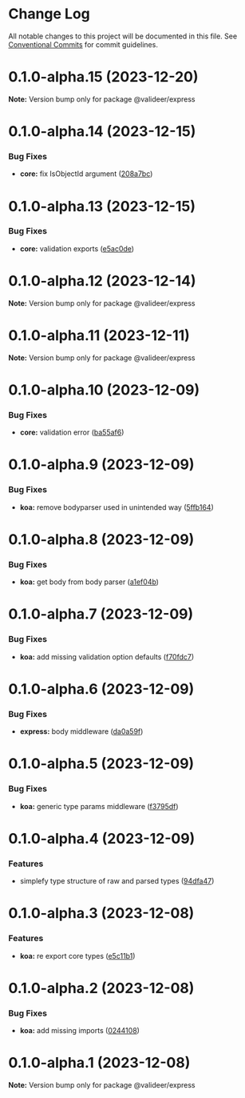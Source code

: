 # Change Log

All notable changes to this project will be documented in this file.
See [Conventional Commits](https://conventionalcommits.org) for commit guidelines.

# 0.1.0-alpha.15 (2023-12-20)

**Note:** Version bump only for package @valideer/express

# 0.1.0-alpha.14 (2023-12-15)

### Bug Fixes

- **core:** fix IsObjectId argument ([208a7bc](https://github.com/LiamEderzeel/valideer/commit/208a7bc67a7b7c8a5bb2b72bea17a2fefd1dbf35))

# 0.1.0-alpha.13 (2023-12-15)

### Bug Fixes

- **core:** validation exports ([e5ac0de](https://github.com/LiamEderzeel/valideer/commit/e5ac0de03645bcb04dc59051a6f9c97ccd4bd32a))

# 0.1.0-alpha.12 (2023-12-14)

**Note:** Version bump only for package @valideer/express

# 0.1.0-alpha.11 (2023-12-11)

**Note:** Version bump only for package @valideer/express

# 0.1.0-alpha.10 (2023-12-09)

### Bug Fixes

- **core:** validation error ([ba55af6](https://github.com/LiamEderzee/valideer/commit/ba55af69eb800d363f6a9e447c07ed4a3eafb582))

# 0.1.0-alpha.9 (2023-12-09)

### Bug Fixes

- **koa:** remove bodyparser used in unintended way ([5ffb164](https://github.com/LiamEderzee/valideer/commit/5ffb1640fd044d5c78cfa8282d8f36c914d8d5ed))

# 0.1.0-alpha.8 (2023-12-09)

### Bug Fixes

- **koa:** get body from body parser ([a1ef04b](https://github.com/LiamEderzee/valideer/commit/a1ef04b3686759476c19dd5ebc7ffb259eea4f61))

# 0.1.0-alpha.7 (2023-12-09)

### Bug Fixes

- **koa:** add missing validation option defaults ([f70fdc7](https://github.com/LiamEderzee/valideer/commit/f70fdc757e5c0ea00b94439cc8ff024ded4d3594))

# 0.1.0-alpha.6 (2023-12-09)

### Bug Fixes

- **express:** body middleware ([da0a59f](https://github.com/LiamEderzee/valideer/commit/da0a59fe1ee25ecbdcdeb22189dc0794f5b91db9))

# 0.1.0-alpha.5 (2023-12-09)

### Bug Fixes

- **koa:** generic type params middleware ([f3795df](https://github.com/LiamEderzee/valideer/commit/f3795df6112bb8eac93b02191d092954ba78e097))

# 0.1.0-alpha.4 (2023-12-09)

### Features

- simplefy type structure of raw and parsed types ([94dfa47](https://github.com/LiamEderzee/valideer/commit/94dfa47ab12229739d06d4c0c0584e8c26bf23ba))

# 0.1.0-alpha.3 (2023-12-08)

### Features

- **koa:** re export core types ([e5c11b1](https://github.com/LiamEderzee/valideer/commit/e5c11b11729b7217f8a50082389fb59aa71dcdf1))

# 0.1.0-alpha.2 (2023-12-08)

### Bug Fixes

- **koa:** add missing imports ([0244108](https://github.com/LiamEderzee/valideer/commit/02441081f544c77923549c11b4757b0011051cb5))

# 0.1.0-alpha.1 (2023-12-08)

**Note:** Version bump only for package @valideer/express
